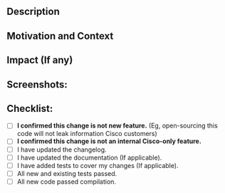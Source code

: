 ## Description
<!--- Describe your changes in detail -->

## Motivation and Context
<!--- Why is this change required? What problem does it solve? -->

## Impact (If any)
<!--- If there is any negative impact - what is it? -->

## Screenshots:
<!--- Provide screenshots of tests/compile/demo/etc -->

## Checklist:
<!--- This is meant more as a personal checklist so we don't forgot important steps! -->
<!--- Go over all the following points, and put an `x` in all the boxes that apply. -->
- [ ] **I confirmed this change is not new feature.** (Eg, open-sourcing this code will not leak information Cisco customers)
- [ ] **I confirmed this change is not an internal Cisco-only feature.**
- [ ] I have updated the changelog.
- [ ] I have updated the documentation (If applicable).
- [ ] I have added tests to cover my changes (If applicable).
- [ ] All new and existing tests passed.
- [ ] All new code passed compilation.
